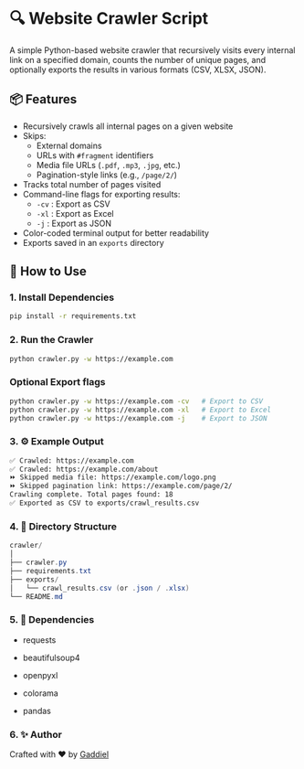 # 🔍 Website Crawler Script

A simple Python-based website crawler that recursively visits every internal link on a specified domain, counts the number of unique pages, and optionally exports the results in various formats (CSV, XLSX, JSON).

## 📦 Features

- Recursively crawls all internal pages on a given website
- Skips:
  - External domains
  - URLs with `#fragment` identifiers
  - Media file URLs (`.pdf`, `.mp3`, `.jpg`, etc.)
  - Pagination-style links (e.g., `/page/2/`)
- Tracks total number of pages visited
- Command-line flags for exporting results:
  - `-cv` : Export as CSV
  - `-xl` : Export as Excel
  - `-j`  : Export as JSON
- Color-coded terminal output for better readability
- Exports saved in an `exports` directory

## 🚀 How to Use

### 1. Install Dependencies

```bash
pip install -r requirements.txt
```
### 2. Run the Crawler

```bash
python crawler.py -w https://example.com
```

### Optional Export flags

```bash
python crawler.py -w https://example.com -cv   # Export to CSV
python crawler.py -w https://example.com -xl   # Export to Excel
python crawler.py -w https://example.com -j    # Export to JSON

```

### 3. ⚙️ Example Output

```bash
✅ Crawled: https://example.com
✅ Crawled: https://example.com/about
⏩ Skipped media file: https://example.com/logo.png
⏩ Skipped pagination link: https://example.com/page/2/
Crawling complete. Total pages found: 18
✅ Exported as CSV to exports/crawl_results.csv
```

### 4. 📁 Directory Structure

```java
crawler/
│
├── crawler.py
├── requirements.txt
├── exports/
│   └── crawl_results.csv (or .json / .xlsx)
└── README.md

```

### 5. 🧱 Dependencies

- requests

- beautifulsoup4

- openpyxl

- colorama

- pandas


### 6. ✨ Author
Crafted with ❤️ by [Gaddiel](https://iamgaddiel.netlify.app/)
